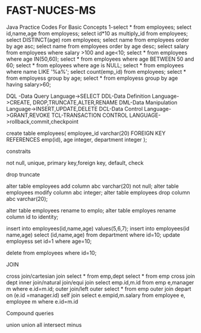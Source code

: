 # FAST-NUCES-MS
Java Practice Codes For Basic Concepts
1-select * from employees;
select id,name,age from employess;
select id*10 as multiply_id from employees;
select DISTINCT(age) rom employees;
select name from employees order by age asc;
select name from employees order by age desc;
select salary from employees where salary >100 and age<10;
select * from employees where age IN(50,60);
select * from employees where age BETWEEN 50 and 60;
select * from eployees where age is NULL;
select * from employees where name LIKE '%a%';
select count(emp_id) from employees;
select * from employess group by age;
select * from employess group by age having salary>60;




DQL -Data Query Language->SELECT
DDL-Data Definition Language->CREATE, DROP,TRUNCATE,ALTER,RENAME
DML-Data Manipulation Language->INSERT,UPDATE,DELETE
DCL-Data Control Language->GRANT,REVOKE
TCL-TRANSACTION CONTROL LANGUAGE->rollback,commit,checkpoint


create table employees(
  employee_id varchar(20) FOREIGN KEY REFERENCES emp(id),
  age integer,
  department integer
);

constraits 

not null,
unique,
primary key,foreign key,
default,
check 


drop
truncate


alter table employees add column abc varchar(20) not null;
alter table employees modify column abc integer;
alter table employees drop column abc varchar(20);

alter table employees rename to emplo;
alter table employes rename column id to identity;

insert into employees(id,name,age) values(5,6,7);
insert into employees(id name,age) select (id,name,age) from department where id=10;
update employess set id=1 where age=10;

delete from employees where id=10;


JOIN 

cross join/cartesian join
select * from emp,dept
select * from emp cross join dept
inner join/natural join/equi join
select emp.id,m.id from emp e,manager m where e.id=m.id; 
outer join/left outer
select * from emp outer join depart on (e.id =manager.id)
self join
select e.empid,m.salary from employee e, employee m where e.id=m.id
  

Compound queries

union 
union all
intersect 
minus




